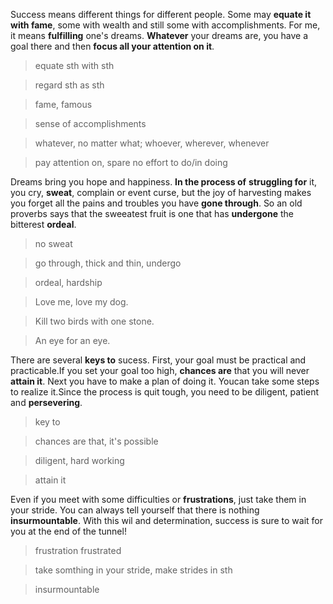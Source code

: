    Success means different things for different people. Some may **equate it with fame**, some with wealth and still some with accomplishments. For me, it means **fulfilling** one's dreams. **Whatever** your dreams are, you have a goal there and then **focus all your attention on it**.
> equate sth with sth

> regard sth as sth

> fame, famous

> sense of accomplishments

> whatever, no matter what; whoever, wherever, whenever

> pay attention on, spare no effort to do/in doing

Dreams bring you hope and happiness. **In the process of** **struggling for** it, you cry, **sweat**, complain or event curse, but the joy of harvesting makes you forget all the pains and troubles you have **gone through**. So an old proverbs says that the sweeatest fruit is one that has **undergone** the bitterest **ordeal**.

> no sweat

> go through, thick and thin, undergo

> ordeal, hardship

> Love me, love my dog.

> Kill two birds with one stone.

> An eye for an eye. 

There are several **keys to** sucess. First, your goal must be practical and practicable.If you set your goal too high, **chances are** that you will never **attain it**. Next you have to make a plan of doing it. Youcan take some steps to realize it.Since the process is quit tough, you need to be diligent, patient and **persevering**.

> key to

> chances are that, it's possible

> diligent, hard working

> attain it

Even if you meet with some difficulties or **frustrations**, just take them in your stride. You can always tell yourself that there is nothing **insurmountable**. With this wil and determination, success is sure to wait for you at the end of the tunnel!

> frustration frustrated

> take somthing in your stride, make strides in sth

> insurmountable

